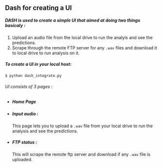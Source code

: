 ##  Dash for creating a UI
  

##### DASH is used to create a simple UI that aimed at doing two things basicaly :

1. Upload an audio file from the local drive to run the analyis and see the predictions.
2. Scrape through the remote FTP server for any ```.wav``` files and download it to local drive to run analysis on it.

##### To create a UI in your local host:
```
$ python dash_integrate.py 
```

 ###### UI consists of 3 pages :
 - ##### Home Page
 - ##### Input audio :
   This page lets you to upload a ```.wav``` file from your local drive to run the analysis and see the predictions.
 - ##### FTP status :
   This will scrape the remote ftp server and download if any ```.wav``` file is uploaded.
